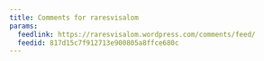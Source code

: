 ```yaml
---
title: Comments for raresvisalom
params:
  feedlink: https://raresvisalom.wordpress.com/comments/feed/
  feedid: 817d15c7f912713e900805a8ffce680c
---
```

